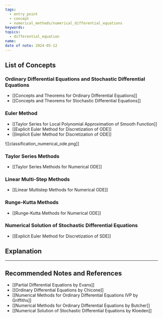 ```yaml
---
tags:
  - entry_point
  - concept
  - numerical_methods/numerical_differential_equations
keywords: 
topics:
  - differential_equation
name: 
date of note: 2024-05-12
---
```


## List of Concepts


### Ordinary Differential Equations and Stochastic Differential Equations

- [[Concepts and Theorems for Ordinary Differential Equations]]
- [[Concepts and Theorems for Stochastic Differential Equations]]


### Euler Method

- [[Taylor Series for Local Polynomial Approximation of Smooth Function]]
- [[Explicit Euler Method for Discretization of ODE]]
- [[Implicit Euler Method for Discretization of ODE]]



![[classification_numerical_ode.png]]

### Taylor Series Methods

- [[Taylor Series Methods for Numerical ODE]]


### Linear Multi-Step Methods

- [[Linear Multistep Methods for Numerical ODE]]


### Runge-Kutta Methods

- [[Runge-Kutta Methods for Numerical ODE]]



### Numerical Solution of Stochastic Differential Equations

- [[Explicit Euler Method for Discretization of SDE]]



## Explanation





-----------
##  Recommended Notes and References




- [[Partial Differential Equations by Evans]]
- [[Ordinary Differential Equations by Chicone]]
- [[Numerical Methods for Ordinary Differential Equations IVP by Griffiths]]
- [[Numerical Methods for Ordinary Differential Equations by Butcher]]
- [[Numerical Solution of Stochastic Differential Equations by Kloeden]]